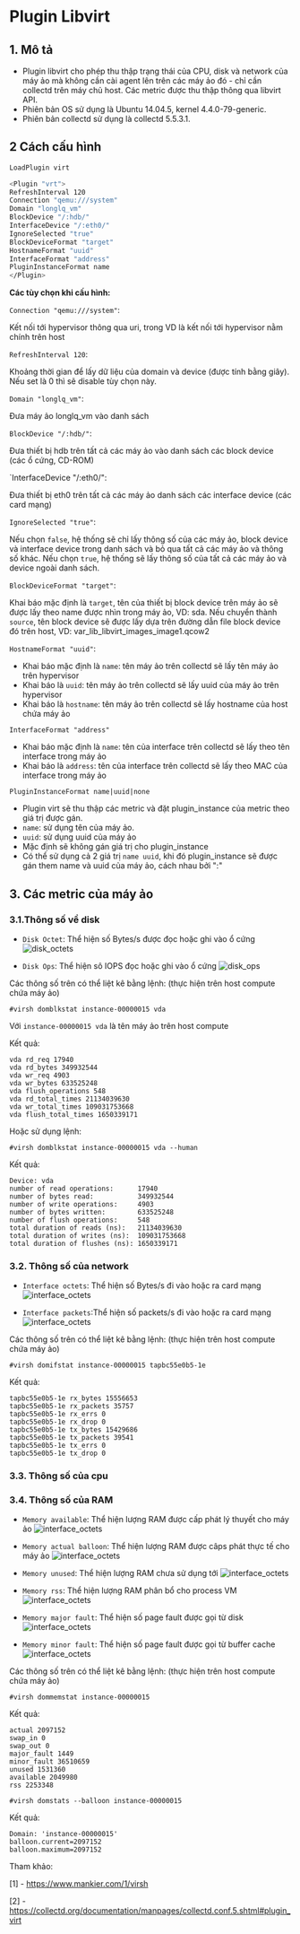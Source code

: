 # Plugin Libvirt


## 1. Mô tả

- Plugin libvirt cho phép thu thập trạng thái của CPU, disk và network của máy ảo mà không cần cài agent lên trên các máy ảo đó - chỉ cần collectd trên máy chủ host. Các metric được thu thập thông qua libvirt API.
- Phiên bản OS sử dụng là Ubuntu 14.04.5, kernel 4.4.0-79-generic.
- Phiên bản collectd sử dụng là collectd 5.5.3.1.


## 2 Cách cấu hình

```sh
LoadPlugin virt

<Plugin "vrt">
RefreshInterval 120
Connection "qemu:///system"
Domain "longlq_vm"
BlockDevice "/:hdb/"
InterfaceDevice "/:eth0/"
IgnoreSelected "true"
BlockDeviceFormat "target"
HostnameFormat "uuid"
InterfaceFormat "address"
PluginInstanceFormat name
</Plugin>
```

**Các tùy chọn khi cấu hình:**

 `Connection "qemu:///system"`:

  Kết nối tới hypervisor thông qua uri, trong VD là kết nối tới hypervisor nằm chính trên host
 
 `RefreshInterval 120`:

  Khoảng thời gian để lấy dữ liệu của domain và device (được tính bằng giây). Nếu set là 0 thì sẽ disable tùy chọn này.
 
 `Domain "longlq_vm"`:

  Đưa máy ảo longlq_vm vào danh sách

 `BlockDevice "/:hdb/"`:

  Đưa thiết bị hdb trên tất cả các máy ảo vào danh sách các block device (các ổ cứng, CD-ROM)

 `InterfaceDevice "/:eth0/":

  Đưa thiết bị eth0 trên tất cả các máy ảo danh sách các interface device (các card mạng)

 `IgnoreSelected "true"`:

  Nếu chọn `false`, hệ thống sẽ chỉ lấy thông số của các máy ảo, block device và interface device trong danh sách và bỏ qua tất cả các máy ảo và thông số khác. Nếu chọn `true`, hệ thống sẽ lấy thông số của tất cả các máy ảo và device ngoài danh sách.

 `BlockDeviceFormat "target"`:

  Khai báo mặc định là `target`, tên của thiết bị block device trên máy ảo sẽ được lấy theo name được nhìn trong máy ảo, VD: sda. Nếu chuyển thành `source`, tên block device sẽ được lấy dựa trên đường dẫn file block device đó trên host, VD: var_lib_libvirt_images_image1.qcow2

 `HostnameFormat "uuid"`:

  - Khai báo mặc định là `name`: tên máy ảo trên collectd sẽ lấy tên máy ảo trên hypervisor
  - Khai báo là `uuid`: tên máy ảo trên collectd sẽ lấy uuid của máy ảo trên hypervisor
  - Khai báo là `hostname`: tên máy ảo trên collectd sẽ lấy hostname của host chứa máy ảo

 `InterfaceFormat "address"`
  - Khai báo mặc định là `name`: tên của interface trên collectd sẽ lấy theo tên interface trong máy ảo
  - Khai báo là `address`: tên của interface trên collectd sẽ lấy theo MAC của interface trong máy ảo

   `PluginInstanceFormat name|uuid|none`
  - Plugin virt sẽ thu thập các metric và đặt plugin_instance của metric theo giá trị được gán.
  - `name`: sử dụng tên của máy ảo.
  - `uuid`: sử dụng uuid của máy ảo
  - Mặc định sẽ không gán giá trị cho plugin_instance
  - Có thể sử dụng cả 2 giá trị `name uuid`, khi đó plugin_instance sẽ được gán them name và uuid của máy ảo, cách nhau bởi ":"

## 3. Các metric của máy ảo

### 3.1.Thông số về disk
 - `Disk Octet`: Thể hiện số Bytes/s được đọc hoặc ghi vào ổ cứng
 ![disk_octets](../../images/virt_plugin/disk_octets.png)

 - `Disk Ops`: Thể hiện sô IOPS đọc hoặc ghi vào ổ cứng
 ![disk_ops](../../images/virt_plugin/disk_ops.png)
 
  Các thông số trên có thể liệt kê bằng lệnh: (thực hiện trên host compute chứa máy ảo)
  ```
  #virsh domblkstat instance-00000015 vda
  ```
  Với `instance-00000015 vda` là tên máy ảo trên host compute

  Kết quả: 

  ```
  vda rd_req 17940
  vda rd_bytes 349932544
  vda wr_req 4903
  vda wr_bytes 633525248
  vda flush_operations 548
  vda rd_total_times 21134039630
  vda wr_total_times 109031753668
  vda flush_total_times 1650339171
  ```

  Hoặc sử dụng lệnh:
  ```
  #virsh domblkstat instance-00000015 vda --human
  ```

  Kết quả:

  ```
  Device: vda
  number of read operations:      17940
  number of bytes read:           349932544
  number of write operations:     4903
  number of bytes written:        633525248
  number of flush operations:     548
  total duration of reads (ns):   21134039630
  total duration of writes (ns):  109031753668
  total duration of flushes (ns): 1650339171
  ```

### 3.2. Thông số của network
 - `Interface octets`: Thể hiện số Bytes/s đi vào hoặc ra card mạng
 ![interface_octets](../../images/virt_plugin/if_octets_tx.png)

 - `Interface packets`:Thể hiện số packets/s đi vào hoặc ra card mạng
 ![interface_octets](../../images/virt_plugin/if_packets_tx.png)

 Các thông số trên có thể liệt kê bằng lệnh: (thực hiện trên host compute chứa máy ảo)

 ```
 #virsh domifstat instance-00000015 tapbc55e0b5-1e
 ```

 Kết quả:

 ```
 tapbc55e0b5-1e rx_bytes 15556653
 tapbc55e0b5-1e rx_packets 35757
 tapbc55e0b5-1e rx_errs 0
 tapbc55e0b5-1e rx_drop 0
 tapbc55e0b5-1e tx_bytes 15429686
 tapbc55e0b5-1e tx_packets 39541
 tapbc55e0b5-1e tx_errs 0
 tapbc55e0b5-1e tx_drop 0
 ```
### 3.3. Thông số của cpu

### 3.4. Thông số của RAM
 - `Memory available`: Thể hiện lượng RAM được cấp phát lý thuyết cho máy ảo
 ![interface_octets](../../images/virt_plugin/memory_actualbaloon&available.png)

 - `Memory actual balloon`: Thể hiện lượng RAM được câps phát thực tế cho máy ảo
 ![interface_octets](../../images/virt_plugin/memory_actualbaloon&available.png)

 - `Memory unused`: Thể hiện lượng RAM chưa sử dụng tới
 ![interface_octets](../../images/virt_plugin/memory_unused.png)

- `Memory rss`: Thể hiện lượng RAM phân bổ cho process VM
![interface_octets](../../images/virt_plugin/memory_rss.png)

- `Memory major fault`: Thể hiện số page fault được gọi từ disk
![interface_octets](../../images/virt_plugin/memory_major_fault.png)

- `Memory minor fault`: Thể hiện số page fault được gọi từ buffer cache
![interface_octets](../../images/virt_plugin/memory_minor_fault.png)

Các thông số trên có thể liệt kê bằng lệnh: (thực hiện trên host compute chứa máy ảo)

```
#virsh dommemstat instance-00000015
```

Kết quả:

```
actual 2097152
swap_in 0
swap_out 0
major_fault 1449
minor_fault 36510659
unused 1531360
available 2049980
rss 2253348
```

```
#virsh domstats --balloon instance-00000015
```

Kết quả:

```
Domain: 'instance-00000015'
balloon.current=2097152
balloon.maximum=2097152
```

Tham khảo:

[1] - https://www.mankier.com/1/virsh

[2] - https://collectd.org/documentation/manpages/collectd.conf.5.shtml#plugin_virt
